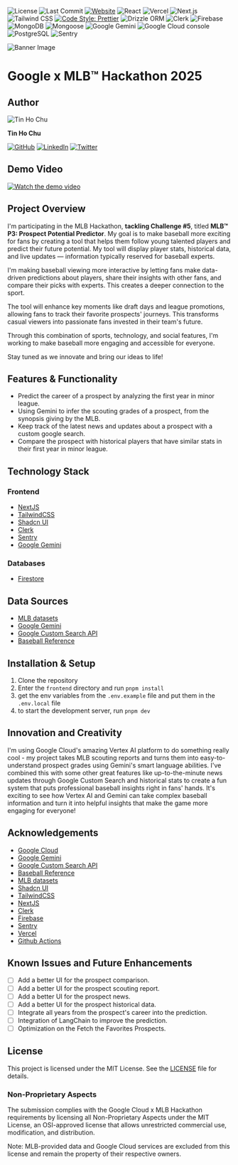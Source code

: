 ![License](https://img.shields.io/github/license/tinhochu/google-mlb-hackathon) ![Last Commit](https://img.shields.io/github/last-commit/tinhochu/google-mlb-hackathon) [![Website](https://img.shields.io/website?url=https%3A%2F%2Fgoogle-mlb-hackathon.vercel.app)](https://google-mlb-hackathon.vercel.app) ![React](https://img.shields.io/badge/Frontend-React-blue?logo=react)
![Vercel](https://img.shields.io/badge/Hosting-Vercel-blue) ![Next.js](https://img.shields.io/badge/Framework-Next.js-000?logo=next.js) ![Tailwind CSS](https://img.shields.io/badge/Styling-TailwindCSS-38B2AC?logo=tailwind-css) [![Code Style: Prettier](https://img.shields.io/badge/code_style-prettier-ff69b4.svg)](https://prettier.io/) ![Drizzle ORM](https://img.shields.io/badge/Drizzle%20ORM-v0.38.4-blue) ![Clerk](https://img.shields.io/badge/Authentication-Clerk-blue?logo=clerk) ![Firebase](https://img.shields.io/badge/Database-Firebase-blue?logo=firebase) ![MongoDB](https://img.shields.io/badge/Database-MongoDB-blue?logo=mongodb) ![Mongoose](https://img.shields.io/badge/Database-Mongoose-blue?logo=mongoose) ![Google Gemini](https://img.shields.io/badge/AI-Google%20Gemini-blue?logo=google-gemini) ![Google Cloud console](https://img.shields.io/badge/Google%20Cloud%20console-blue?logo=google-cloud) ![PostgreSQL](https://img.shields.io/badge/Vercel_PostgreSQL-v0.10.0-316192?logo=postgresql&logoColor=white) ![Sentry](https://img.shields.io/badge/Error%20Tracking-Sentry-blue?logo=sentry)

![Banner Image](https://d112y698adiu2z.cloudfront.net/photos/production/challenge_background_images/003/181/709/datas/original.png)

# Google x MLB™ Hackathon 2025

## Author

![Tin Ho Chu](https://github.com/tinhochu.png?size=50)

**Tin Ho Chu**

[![GitHub](https://img.shields.io/badge/GitHub-@tinhochu-181717?logo=github)](https://github.com/tinhochu)
[![LinkedIn](https://img.shields.io/badge/LinkedIn-Tin_Ho_Chu-blue?logo=linkedIn)](https://linkedin.com/in/tinhochu)
[![Twitter](https://img.shields.io/badge/@tinhochu-000000?logo=x)](https://x.com/tinhochu)

## Demo Video

[![Watch the demo video](https://img.youtube.com/vi/your-video-id/0.jpg)](https://www.youtube.com/watch?v=your-video-id)

## Project Overview

I'm participating in the MLB Hackathon, **tackling Challenge #5**, titled **MLB™ P3: Prospect Potential Predictor**. My goal is to make baseball more exciting for fans by creating a tool that helps them follow young talented players and predict their future potential. My tool will display player stats, historical data, and live updates — information typically reserved for baseball experts.

I'm making baseball viewing more interactive by letting fans make data-driven predictions about players, share their insights with other fans, and compare their picks with experts. This creates a deeper connection to the sport.

The tool will enhance key moments like draft days and league promotions, allowing fans to track their favorite prospects' journeys. This transforms casual viewers into passionate fans invested in their team's future.

Through this combination of sports, technology, and social features, I'm working to make baseball more engaging and accessible for everyone.

Stay tuned as we innovate and bring our ideas to life!

## Features & Functionality

- Predict the career of a prospect by analyzing the first year in minor league.
- Using Gemini to infer the scouting grades of a prospect, from the synopsis giving by the MLB.
- Keep track of the latest news and updates about a prospect with a custom google search.
- Compare the prospect with historical players that have similar stats in their first year in minor league.

## Technology Stack

### Frontend

- [NextJS](https://nextjs.org)
- [TailwindCSS](https://tailwindcss.com)
- [Shadcn UI](https://ui.shadcn.com)
- [Clerk](https://clerk.com)
- [Sentry](https://sentry.io)
- [Google Gemini](https://developers.google.com/gemini)

### Databases

- [Firestore](https://firebase.google.com/products/firestore)

## Data Sources

- [MLB datasets](https://www.kaggle.com/datasets/mlb/mlb-player-data)
- [Google Gemini](https://developers.google.com/gemini)
- [Google Custom Search API](https://developers.google.com/custom-search)
- [Baseball Reference](https://www.baseball-reference.com)

## Installation & Setup

1. Clone the repository
2. Enter the `frontend` directory and run `pnpm install`
3. get the env variables from the `.env.example` file and put them in the `.env.local` file
4. to start the development server, run `pnpm dev`

## Innovation and Creativity

I'm using Google Cloud's amazing Vertex AI platform to do something really cool - my project takes MLB scouting reports and turns them into easy-to-understand prospect grades using Gemini's smart language abilities. I've combined this with some other great features like up-to-the-minute news updates through Google Custom Search and historical stats to create a fun system that puts professional baseball insights right in fans' hands. It's exciting to see how Vertex AI and Gemini can take complex baseball information and turn it into helpful insights that make the game more engaging for everyone!

## Acknowledgements

- [Google Cloud](https://cloud.google.com)
- [Google Gemini](https://developers.google.com/gemini)
- [Google Custom Search API](https://developers.google.com/custom-search)
- [Baseball Reference](https://www.baseball-reference.com)
- [MLB datasets](https://www.kaggle.com/datasets/mlb/mlb-player-data)
- [Shadcn UI](https://ui.shadcn.com)
- [TailwindCSS](https://tailwindcss.com)
- [NextJS](https://nextjs.org)
- [Clerk](https://clerk.com)
- [Firebase](https://firebase.google.com)
- [Sentry](https://sentry.io)
- [Vercel](https://vercel.com)
- [Github Actions](https://github.com/features/actions)

## Known Issues and Future Enhancements

- [ ] Add a better UI for the prospect comparison.
- [ ] Add a better UI for the prospect scouting report.
- [ ] Add a better UI for the prospect news.
- [ ] Add a better UI for the prospect historical data.
- [ ] Integrate all years from the prospect's career into the prediction.
- [ ] Integration of LangChain to improve the prediction.
- [ ] Optimization on the Fetch the Favorites Prospects.

## License

This project is licensed under the MIT License. See the [LICENSE](LICENSE.md) file for details.

### Non-Proprietary Aspects

The submission complies with the Google Cloud x MLB Hackathon requirements by licensing all Non-Proprietary Aspects under the MIT License, an OSI-approved license that allows unrestricted commercial use, modification, and distribution.

Note: MLB-provided data and Google Cloud services are excluded from this license and remain the property of their respective owners.
